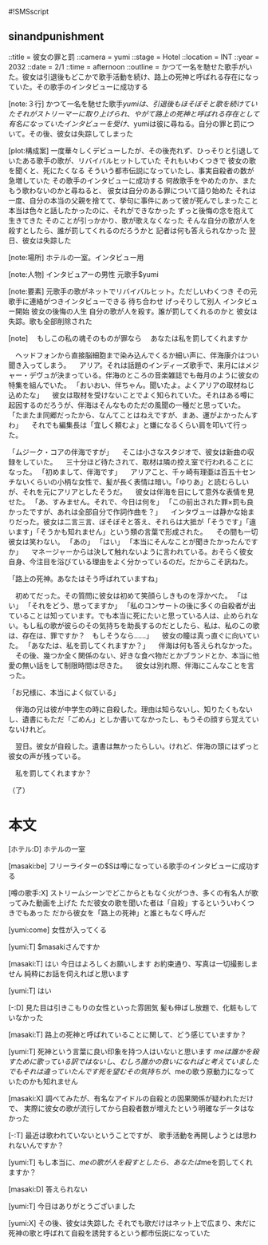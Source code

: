 #!SMSscript

## sinandpunishment

::title = 彼女の罪と罰
::camera = yumi
::stage = Hotel
::location = INT
::year = 2032
::date = 2/1
::time = afternoon
::outline = かつて一名を馳せた歌手がいた。彼女は引退後もどこかで歌手活動を続け、路上の死神と呼ばれる存在になっていた。その歌手のインタビューに成功する

[note:３行]
かつて一名を馳せた歌手$yumiは、引退後もほそぼそと歌を続けていた
それがストリーマーに取り上げられ、やがて路上の死神と呼ばれる存在として有名になっていた
インタビューを受け、$yumiは彼に尋ねる。自分の罪と罰について。その後、彼女は失踪してしまった

[plot:構成案]
一度華々しくデビューしたが、その後売れず、ひっそりと引退していたある歌手の歌が、リバイバルヒットしていた
それもいわくつきで
彼女の歌を聞くと、死にたくなる
そういう都市伝説になっていたし、事実自殺者の数が急増していた
その歌手のインタビューに成功する
何故歌手をやめたのか、またもう歌わないのかと尋ねると、
彼女は自分のある罪について語り始めた
それは一度、自分の本当の父親を捨てて、挙句に事件にあって彼が死んでしまったこと
本当は色々と話したかったのに、それができなかった
ずっと後悔の念を抱えて生きてきた
そのことが引っかかり、歌が歌えなくなった
そんな自分の歌が人を殺すとしたら、誰が罰してくれるのだろうかと
記者は何も答えられなかった
翌日、彼女は失踪した

[note:場所]
ホテルの一室。インタビュー用

[note:人物]
インタビュアーの男性
元歌手$yumi

[note:要素]
元歌手の歌がネットでリバイバルヒット。ただしいわくつき
その元歌手に連絡がつきインタビューできる
待ち合わせ
げっそりして別人
インタビュー開始
彼女の後悔の人生
自分の歌が人を殺す。誰が罰してくれるのかと
彼女は失踪。歌も全部削除された

[note]
　もしこの私の魂そのものが罪なら
　あなたは私を罰してくれますか

　ヘッドフォンから直接脳細胞まで染み込んでくるか細い声に、伴海康介はつい聞き入ってしまう。
　アリア。それは話題のインディーズ歌手で、来月にはメジャー・デヴュが決まっている。伴海のところの音楽雑誌でも毎月のように彼女の特集を組んでいた。
「おいおい、伴ちゃん。聞いたよ。よくアリアの取材ねじ込めたな」
　彼女は取材を受けないことでよく知られていた。それはある噂に起因するのだろうが、伴海はそんなものただの風聞の一種だと思っていた。
「たまたま同郷だったから、なんてことはねえですが、まあ、運がよかったんすわ」
　それでも編集長は「宜しく頼むよ」と嫌になるくらい肩を叩いて行った。

「ムジーク・コアの伴海ですが」
　そこは小さなスタジオで、彼女は新曲の収録をしていた。
　三十分ほど待たされて、取材は隣の控え室で行われることになった。
「初めまして、伴海です」
　アリアこと、千ヶ崎有理亜は百五十センチないくらいの小柄な女性で、髪が長く表情は暗い。「ゆりあ」と読むらしいが、それを元にアリアとしたそうだ。
　彼女は伴海を目にして意外な表情を見せた。
「あ、すみません。それで、今日は何を」
「この前出された罪×罰も良かったですが、あれは全部自分で作詞作曲を？」
　インタヴューは静かな始まりだった。彼女は二言三言、ぼそぼそと答え、それらは大抵が「そうです」「違います」「そうかも知れません」という類の言葉で形成された。
　その間も一切彼女は笑わない。
「あの」
「はい」
「本当にそんなことが聞きたかったんですか」
　マネージャーからは決して触れないように言われている。おそらく彼女自身、今注目を浴びている理由をよく分かっているのだ。だからこそ訊ねた。

「路上の死神。あなたはそう呼ばれていますね」

　初めてだった。その質問に彼女は初めて笑顔らしきものを浮かべた。
「はい」
「それをどう、思ってますか」
「私のコンサートの後に多くの自殺者が出ていることは知っています。でも本当に死にたいと思っている人は、止められない。もし私の歌が彼らのその気持ちを助長するのだとしたら、私は、私のこの歌は、存在は、罪ですか？　もしそうなら……」
　彼女の瞳は真っ直ぐに向いていた。
「あなたは、私を罰してくれますか？」
　伴海は何も答えられなかった。
　その後、幾つか全く関係のない、好きな食べ物だとかブランドとか、本当に他愛の無い話をして制限時間は尽きた。
　彼女は別れ際、伴海にこんなことを言った。

「お兄様に、本当によく似ている」

　伴海の兄は彼が中学生の時に自殺した。理由は知らないし、知りたくもないし、遺書にもただ「ごめん」としか書いてなかったし、もうその顔すら覚えていないけれど。

　翌日。彼女が自殺した。遺書は無かったらしい。けれど、伴海の頭にはずっと彼女の声が残っている。

　私を罰してくれますか？

（了）


# 本文

[ホテル:D]
ホテルの一室

[masaki:be]
フリーライターの$Sは噂になっている歌手のインタビューに成功する

[噂の歌手:X]
ストリームシーンでどこからともなく火がつき、多くの有名人が歌ってみた動画を上げた
ただ彼女の歌を聞いた者は「自殺」するといういわくつきでもあった
だから彼女を「路上の死神」と誰ともなく呼んだ

[yumi:come]
女性が入ってくる

[yumi:T]
$masakiさんですか

[masaki:T]
はい
今日はよろしくお願いします
お約束通り、写真は一切撮影しません
純粋にお話を伺えればと思います

[yumi:T]
はい

[-:D]
見た目は引きこもりの女性といった雰囲気
髪も伸ばし放題で、化粧もしていなかった

[masaki:T]
路上の死神と呼ばれていることに関して、どう感じていますか？

[yumi:T]
死神という言葉に良い印象を持つ人はいないと思います
$meは誰かを殺すために歌っている訳ではないし、
むしろ誰かの救いになればと考えていました
でもそれは違っていたんです
死を望むその気持ちが、$meの歌う原動力になっていたのかも知れません

[masaki:X]
調べてみたが、有名なアイドルの自殺との因果関係が疑われただけで、
実際に彼女の歌が流行してから自殺者数が増えたという明確なデータはなかった

[-:T]
最近は歌われていないということですが、
歌手活動を再開しようとは思われないんですか？

[yumi:T]
もし本当に、$meの歌が人を殺すとしたら、
あなたは$meを罰してくれますか？

[masaki:D]
答えられない

[yumi:T]
今日はありがとうございました

[yumi:X]
その後、彼女は失踪した
それでも歌だけはネット上で広まり、未だに死神の歌と呼ばれて自殺を誘発するという都市伝説になっていた
